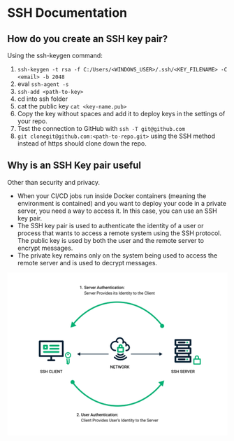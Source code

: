 # SSH Documentation

## How do you create an SSH key pair?
Using the ssh-keygen command:
1. `ssh-keygen -t rsa -f C:/Users/<WINDOWS_USER>/.ssh/<KEY_FILENAME> -C <email> -b 2048`
2. eval `ssh-agent -s`
3. `ssh-add <path-to-key>`
4. cd into ssh folder
5. cat the public key `cat <key-name.pub>`
6. Copy the key without spaces and add it to deploy keys in the settings of your repo.
7. Test the connection to GitHub with `ssh -T git@github.com`
8. `git clonegit@github.com:<path-to-repo.git>` using the SSH method instead of https should clone down the repo.

## Why is an SSH Key pair useful
Other than security and privacy.
- When your CI/CD jobs run inside Docker containers (meaning the environment is contained) and you want to deploy your code in a private server, you need a way to access it. In this case, you can use an SSH key pair.
- The SSH key pair is used to authenticate the identity of a user or process that wants to access a remote system using the SSH protocol. The public key is used by both the user and the remote server to encrypt messages.
- The private key remains only on the system being used to access the remote server and is used to decrypt messages.
 
![SSH Authentication image](images-md/ssh-authentication.png)

